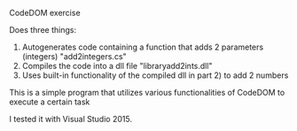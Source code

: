 CodeDOM exercise

Does three things:

1) Autogenerates code containing a function that adds 2 parameters (integers) "add2integers.cs"
2) Compiles the code into a dll file "libraryadd2ints.dll"
3) Uses built-in functionality of the compiled dll in part 2) to add 2 numbers

This is a simple program that utilizes various functionalities of CodeDOM to execute a certain task

I tested it with Visual Studio 2015.
